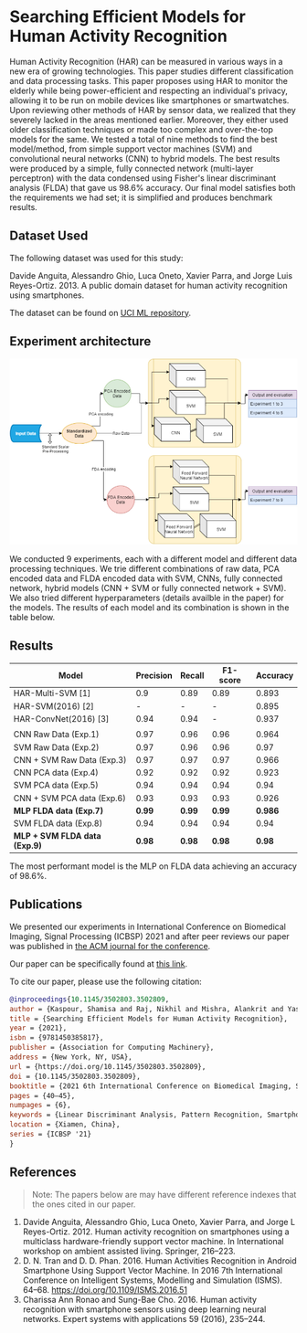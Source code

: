 # Searching Efficient Models for Human Activity Recognition 

Human Activity Recognition (HAR) can be measured in various ways in a new era of growing technologies. This paper studies different classification and data processing tasks. This paper proposes using HAR to monitor the elderly while being power-efficient and respecting an individual's privacy, allowing it to be run on mobile devices like smartphones or smartwatches. Upon reviewing other methods of HAR by sensor data, we realized that they severely lacked in the areas mentioned earlier. Moreover, they either used older classification techniques or made too complex and over-the-top models for the same. We tested a total of nine methods to find the best model/method, from simple support vector machines (SVM) and convolutional neural networks (CNN) to hybrid models. The best results were produced by a simple, fully connected network (multi-layer perceptron) with the data condensed using Fisher's linear discriminant analysis (FLDA) that gave us 98.6% accuracy. Our final model satisfies both the requirements we had set; it is simplified and produces benchmark results.

## Dataset Used
The following dataset was used for this study:

Davide Anguita, Alessandro Ghio, Luca Oneto, Xavier Parra, and Jorge Luis Reyes-Ortiz. 2013. A public domain dataset for human activity recognition using smartphones.

The dataset can be found on [UCI ML repository](https://archive.ics.uci.edu/ml/datasets/human+activity+recognition+using+smartphones).



## Experiment architecture

![Experiment Arthitecture](experiment_arch.jpg)

We conducted 9 experiments, each with a different model and different data processing techniques. We trie different combinations of raw data, PCA encoded data and FLDA encoded data with SVM, CNNs, fully connected network, hybrid models (CNN + SVM or fully connected network + SVM). We also tried different hyperparameters (details availble in the paper) for the models. The results of each model and its combination is shown in the table below.

## Results

| Model                           | Precision | Recall   | F1-score | Accuracy  |
| ------------------------------- | --------- | -------- | -------- | --------- |
| HAR-Multi-SVM [1]               | 0.9       | 0.89     | 0.89     | 0.893     |
| HAR-SVM(2016) [2]               | -         | -        | -        | 0.895     |
| HAR-ConvNet(2016) [3]           | 0.94      | 0.94     | -        | 0.937     |
|                                 |           |          |          |           |
| CNN Raw Data (Exp.1)            | 0.97      | 0.96     | 0.96     | 0.964     |
| SVM Raw Data (Exp.2)            | 0.97      | 0.96     | 0.96     | 0.97      |
| CNN + SVM Raw Data (Exp.3)      | 0.97      | 0.97     | 0.97     | 0.966     |
| CNN PCA data (Exp.4)            | 0.92      | 0.92     | 0.92     | 0.923     |
| SVM PCA data (Exp.5)            | 0.94      | 0.94     | 0.94     | 0.94      |
| CNN + SVM PCA data (Exp.6)      | 0.93      | 0.93     | 0.93     | 0.926     |
| **MLP FLDA data (Exp.7)**       | **0.99**  | **0.99** | **0.99** | **0.986** |
| SVM FLDA data (Exp.8)           | 0.94      | 0.94     | 0.94     | 0.94      |
| **MLP + SVM FLDA data (Exp.9)** | **0.98**  | **0.98** | **0.98** | **0.98**  |

The most performant model is the MLP on FLDA data achieving an accuracy of 98.6%.

## Publications

We presented our experiments in International Conference on Biomedical Imaging, Signal Processing (ICBSP) 2021 and after peer reviews our paper was published in [the ACM journal for the conference](https://doi.org/10.1145/3502803).

Our paper can be specifically found at [this link](https://doi.org/10.1145/3502803.3502809).

To cite our paper, please use the following citation:

```bibtex
@inproceedings{10.1145/3502803.3502809,
author = {Kaspour, Shamisa and Raj, Nikhil and Mishra, Alankrit and Yassine, Abdulsalam and Eustaquio Alves De Oliveira, Thiago},
title = {Searching Efficient Models for Human Activity Recognition},
year = {2021},
isbn = {9781450385817},
publisher = {Association for Computing Machinery},
address = {New York, NY, USA},
url = {https://doi.org/10.1145/3502803.3502809},
doi = {10.1145/3502803.3502809},
booktitle = {2021 6th International Conference on Biomedical Imaging, Signal Processing},
pages = {40–45},
numpages = {6},
keywords = {Linear Discriminant Analysis, Pattern Recognition, Smartphone Sensor Data, Human Activity Recognition},
location = {Xiamen, China},
series = {ICBSP '21}
}
```

## References

> Note: The papers below are may have different reference indexes that the ones cited in our paper.
  
1. Davide Anguita, Alessandro Ghio, Luca Oneto, Xavier Parra, and Jorge L Reyes-Ortiz. 2012. Human activity recognition on smartphones using a multiclass hardware-friendly support vector machine. In International workshop on ambient assisted living. Springer, 216–223.
2. D. N. Tran and D. D. Phan. 2016. Human Activities Recognition in Android Smartphone Using Support Vector Machine. In 2016 7th International Conference on Intelligent Systems, Modelling and Simulation (ISMS). 64–68. https://doi.org/10.1109/ISMS.2016.51
3. Charissa Ann Ronao and Sung-Bae Cho. 2016. Human activity recognition with smartphone sensors using deep learning neural networks. Expert systems with applications 59 (2016), 235–244.
